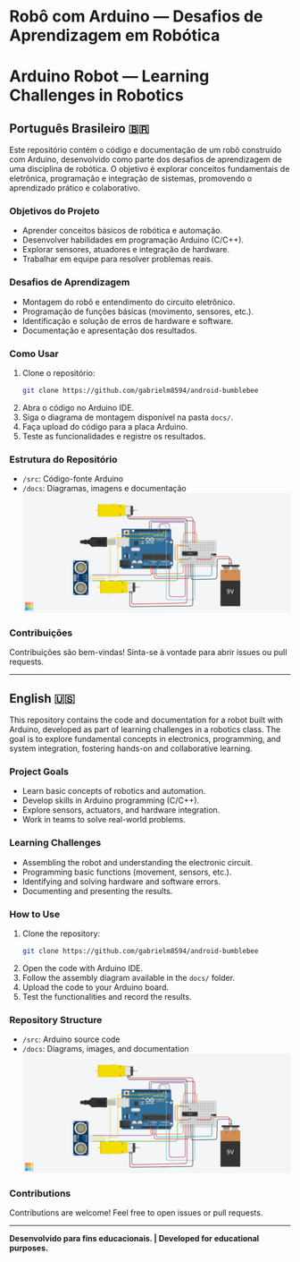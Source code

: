 # Robô com Arduino — Desafios de Aprendizagem em Robótica
# Arduino Robot — Learning Challenges in Robotics

## Português Brasileiro 🇧🇷

Este repositório contém o código e documentação de um robô construído com Arduino, desenvolvido como parte dos desafios de aprendizagem de uma disciplina de robótica. O objetivo é explorar conceitos fundamentais de eletrônica, programação e integração de sistemas, promovendo o aprendizado prático e colaborativo.

### Objetivos do Projeto

- Aprender conceitos básicos de robótica e automação.
- Desenvolver habilidades em programação Arduino (C/C++).
- Explorar sensores, atuadores e integração de hardware.
- Trabalhar em equipe para resolver problemas reais.

### Desafios de Aprendizagem

- Montagem do robô e entendimento do circuito eletrônico.
- Programação de funções básicas (movimento, sensores, etc.).
- Identificação e solução de erros de hardware e software.
- Documentação e apresentação dos resultados.

### Como Usar

1. Clone o repositório:
   ```bash
   git clone https://github.com/gabrielm8594/android-bumblebee
   ```
2. Abra o código no Arduino IDE.
3. Siga o diagrama de montagem disponível na pasta `docs/`.
4. Faça upload do código para a placa Arduino.
5. Teste as funcionalidades e registre os resultados.

### Estrutura do Repositório

- `/src`: Código-fonte Arduino
- `/docs`: Diagramas, imagens e documentação
  ![Esquema de montagem representado no tinkercad](/docs/projetc-bumblebee.png)

### Contribuições

Contribuições são bem-vindas! Sinta-se à vontade para abrir issues ou pull requests.

---

## English 🇺🇸

This repository contains the code and documentation for a robot built with Arduino, developed as part of learning challenges in a robotics class. The goal is to explore fundamental concepts in electronics, programming, and system integration, fostering hands-on and collaborative learning.

### Project Goals

- Learn basic concepts of robotics and automation.
- Develop skills in Arduino programming (C/C++).
- Explore sensors, actuators, and hardware integration.
- Work in teams to solve real-world problems.

### Learning Challenges

- Assembling the robot and understanding the electronic circuit.
- Programming basic functions (movement, sensors, etc.).
- Identifying and solving hardware and software errors.
- Documenting and presenting the results.

### How to Use

1. Clone the repository:
   ```bash
   git clone https://github.com/gabrielm8594/android-bumblebee
   ```
2. Open the code with Arduino IDE.
3. Follow the assembly diagram available in the `docs/` folder.
4. Upload the code to your Arduino board.
5. Test the functionalities and record the results.

### Repository Structure

- `/src`: Arduino source code
- `/docs`: Diagrams, images, and documentation
   ![Mounting scheme represented on tinkercad](/docs/projetc-bumblebee.png)


### Contributions

Contributions are welcome! Feel free to open issues or pull requests.

---

**Desenvolvido para fins educacionais. | Developed for educational purposes.**

